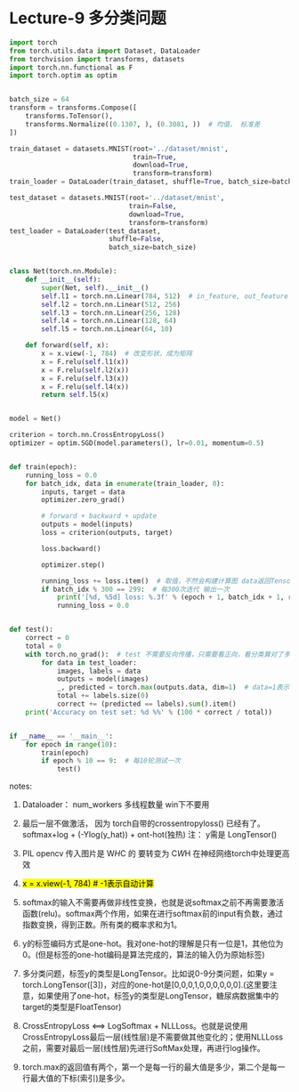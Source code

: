 # Lecture-9 多分类问题

```python
import torch
from torch.utils.data import Dataset, DataLoader
from torchvision import transforms, datasets
import torch.nn.functional as F
import torch.optim as optim


batch_size = 64
transform = transforms.Compose([
    transforms.ToTensor(),
    transforms.Normalize((0.1307, ), (0.3081, ))  # 均值， 标准差
])

train_dataset = datasets.MNIST(root='../dataset/mnist',
                               train=True,
                               download=True,
                               transform=transform)
train_loader = DataLoader(train_dataset, shuffle=True, batch_size=batch_size)

test_dataset = datasets.MNIST(root='../dataset/mnist',
                              train=False,
                              download=True,
                              transform=transform)
test_loader = DataLoader(test_dataset,
                         shuffle=False,
                         batch_size=batch_size)


class Net(torch.nn.Module):
    def __init__(self):
        super(Net, self).__init__()
        self.l1 = torch.nn.Linear(784, 512)  # in_feature, out_feature 输入，输出为几维
        self.l2 = torch.nn.Linear(512, 256)
        self.l3 = torch.nn.Linear(256, 128)
        self.l4 = torch.nn.Linear(128, 64)
        self.l5 = torch.nn.Linear(64, 10)

    def forward(self, x):
        x = x.view(-1, 784)  # 改变形状，成为矩阵
        x = F.relu(self.l1(x))
        x = F.relu(self.l2(x))
        x = F.relu(self.l3(x))
        x = F.relu(self.l4(x))
        return self.l5(x)


model = Net()

criterion = torch.nn.CrossEntropyLoss()
optimizer = optim.SGD(model.parameters(), lr=0.01, momentum=0.5)


def train(epoch):
    running_loss = 0.0
    for batch_idx, data in enumerate(train_loader, 0):
        inputs, target = data
        optimizer.zero_grad()

        # forward + backward + update
        outputs = model(inputs)
        loss = criterion(outputs, target)

        loss.backward()

        optimizer.step()

        running_loss += loss.item()  # 取值，不然会构建计算图 data返回Tensor， .item()返回标量
        if batch_idx % 300 == 299:  # 每300次迭代 输出一次
            print('[%d, %5d] loss: %.3f' % (epoch + 1, batch_idx + 1, running_loss / 300))
            running_loss = 0.0


def test():
    correct = 0
    total = 0
    with torch.no_grad():  # test 不需要反向传播，只需要看正向，看分类算对了多少
        for data in test_loader:
            images, labels = data
            outputs = model(images)
            _, predicted = torch.max(outputs.data, dim=1)  # data=1表示沿着第一个未维度，行，去找最大值， 返回 每一行的最大值，和最大值的下标
            total += labels.size(0)
            correct += (predicted == labels).sum().item()
    print('Accuracy on test set: %d %%' % (100 * correct / total))


if __name__ == '__main__':
    for epoch in range(10):
        train(epoch)
        if epoch % 10 == 9:  # 每10轮测试一次
            test()
```

notes:

1. Dataloader： num_workers 多线程数量 win下不要用

2. 最后一层不做激活， 因为 torch自带的crossentropyloss() 已经有了。 softmax+log + (-Ylog(y_hat)) + ont-hot(独热)
   注： y需是 LongTensor()

3. PIL opencv 传入图片是 W*H*C 的 要转变为 C*W*H 在神经网络torch中处理更高效

4. <mark>x = x.view(-1, 784) # -1表示自动计算</mark>

5. softmax的输入不需要再做非线性变换，也就是说softmax之前不再需要激活函数(relu)。softmax两个作用，如果在进行softmax前的input有负数，通过指数变换，得到正数。所有类的概率求和为1。

6. y的标签编码方式是one-hot。我对one-hot的理解是只有一位是1，其他位为0。(但是标签的one-hot编码是算法完成的，算法的输入仍为原始标签)

7. 多分类问题，标签y的类型是LongTensor。比如说0-9分类问题，如果y = torch.LongTensor([3])，对应的one-hot是[0,0,0,1,0,0,0,0,0,0].(这里要注意，如果使用了one-hot，标签y的类型是LongTensor，糖尿病数据集中的target的类型是FloatTensor)

8. CrossEntropyLoss <==> LogSoftmax + NLLLoss。也就是说使用CrossEntropyLoss最后一层(线性层)是不需要做其他变化的；使用NLLLoss之前，需要对最后一层(线性层)先进行SoftMax处理，再进行log操作。

9. torch.max的返回值有两个，第一个是每一行的最大值是多少，第二个是每一行最大值的下标(索引)是多少。
